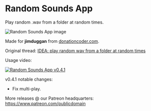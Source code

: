# Random Sounds App
Play random .wav from a folder at random times.

![Random Sounds App image](https://user-images.githubusercontent.com/54631779/69199016-1a2f2880-0b0d-11ea-9d95-1a735675dd9d.png)

Made for **jimduggan** from [donationcoder.com](https://www.donationcoder.com).

Original thread: [IDEA: play random wav from a folder at random times](https://www.donationcoder.com/forum/index.php?topic=48061.0)

Usage video:

[![Random Sounds App v0.4.1](http://img.youtube.com/vi/osEKSoPeP2o/0.jpg)](http://www.youtube.com/watch?v=osEKSoPeP2o "Random Sounds App v0.4.1")

v0.4.1 notable changes:
- Fix multi-play.

More releases @ our Patreon headquarters:
https://www.patreon.com/publicdomain

